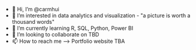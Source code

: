 - 👋 Hi, I’m @carmhui
- 👀 I’m interested in data analytics and visualization - "a picture is worth a thousand words"
- 🌱 I’m currently learning R,  SQL, Python, Power BI
- 💞️ I’m looking to collaborate on TBD
- 📫 How to reach me --> Portfolio website TBA

<!---
carmhui/carmhui is a ✨ special ✨ repository because its `README.md` (this file) appears on your GitHub profile.
You can click the Preview link to take a look at your changes.
--->
